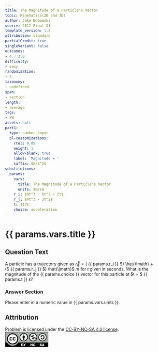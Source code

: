 ```yaml
---
title: The Magnitude of a Particle's Vector
topic: Kinematics(2D and 3D)
author: Jake Bobowski
source: 2012 Final Q1
template_version: 1.3
attribution: standard
partialCredit: true
singleVariant: false
outcomes:
- 4.7.3.0
difficulty:
- easy
randomization:
- 2
taxonomy:
- undefined
span:
- section
length:
- average
tags:
- PW
assets: null
part1:
  type: number-input
  pl-customizations:
    rtol: 0.05
    weight: 1
    allow-blank: true
    label: 'Magnitude = '
    suffix: $m/s^2$
substitutions:
  params:
    vars:
      title: The Magnitude of a Particle's Vector
      units: $m/s$
    r_i: $9t^3 - 6t^2 + 2t$
    r_j: $4t^3 - 3t^2$
    t: $17$
    choice: acceleration
---
```

# {{ params.vars.title }}

## Question Text

A particle has a trajectory given as $\vec{r} = ($ {{ params.r_i }} $) \hat{\imath} + ($ {{ params.r_j }} $) \hat{\jmath}$ $m$ for $t$ given in seconds. What is the magnitude of the {{ params.choice }} vector for this particle at $t = $ {{ params.t }} $s$?

### Answer Section

Please enter in a numeric value in {{ params.vars.units }}.

## Attribution

Problem is licensed under the [CC-BY-NC-SA 4.0 license](https://creativecommons.org/licenses/by-nc-sa/4.0/).<br> ![The Creative Commons 4.0 license requiring attribution-BY, non-commercial-NC, and share-alike-SA license.](https://raw.githubusercontent.com/firasm/bits/master/by-nc-sa.png)